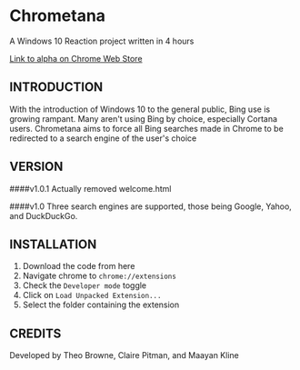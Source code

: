 Chrometana
==============
A Windows 10 Reaction project written in 4 hours

[Link to alpha on Chrome Web Store](https://chrome.google.com/webstore/detail/kaicbfmipfpfpjmlbpejaoaflfdnabnc/publish-accepted)

INTRODUCTION
------------
With the introduction of Windows 10 to the general public, Bing use is growing rampant. Many aren't using Bing by choice, especially Cortana users. Chrometana aims to force all Bing searches made in Chrome to be redirected to a search engine of the user's choice

VERSION
------------
####v1.0.1
Actually removed welcome.html

####v1.0
Three search engines are supported, those being Google, Yahoo, and DuckDuckGo.

INSTALLATION
------------
  1. Download the code from here
  2. Navigate chrome to `chrome://extensions`
  3. Check the `Developer mode` toggle
  4. Click on `Load Unpacked Extension...`
  5. Select the folder containing the extension

CREDITS
------------
Developed by Theo Browne, Claire Pitman, and Maayan Kline